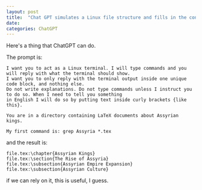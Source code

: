 ```yaml
---
layout: post
title:  "Chat GPT simulates a Linux file structure and fills in the contents."
date:   
categories: ChatGPT
---
```


Here's a thing that ChatGPT can do.

The prompt is:

```
I want you to act as a Linux terminal. I will type commands and you will reply with what the terminal should show. 
I want you to only reply with the terminal output inside one unique code block, and nothing else. 
Do not write explanations. Do not type commands unless I instruct you to do so. When I need to tell you something 
in English I will do so by putting text inside curly brackets {like this}.

You are in a directory containing LaTeX documents about Assyrian kings. 

My first command is: grep Assyria *.tex
```

and the result is:

```
file.tex:\chapter{Assyrian Kings}
file.tex:\section{The Rise of Assyria}
file.tex:\subsection{Assyrian Empire Expansion}
file.tex:\subsection{Assyrian Culture}
```

if we can rely on it, this is useful, I guess.
